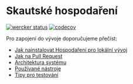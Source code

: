 # Skautské hospodaření
[![wercker status](https://app.wercker.com/status/605e6519883993559fc355cc988e08a9/s/master "wercker status")](https://app.wercker.com/project/byKey/605e6519883993559fc355cc988e08a9)
[![codecov](https://codecov.io/gh/skaut/Skautske-hospodareni/branch/master/graph/badge.svg?token=4qqp9q95cF)](https://codecov.io/gh/skaut/Skautske-hospodareni)

Pro zapojení do vývoje doporučujeme přečíst:
- [Jak nainstalovat Hospodaření pro lokální vývoj](.docs/instalace.md)
- [Jak na Pull Request](.docs/jak-na-pull-request.md)
- [Architektura systému](.docs/architektura.md)
- [Používané nástroje](.docs/nastroje.md)
- [Tipy pro testování](.docs/tipy-pro-testovani.md)
